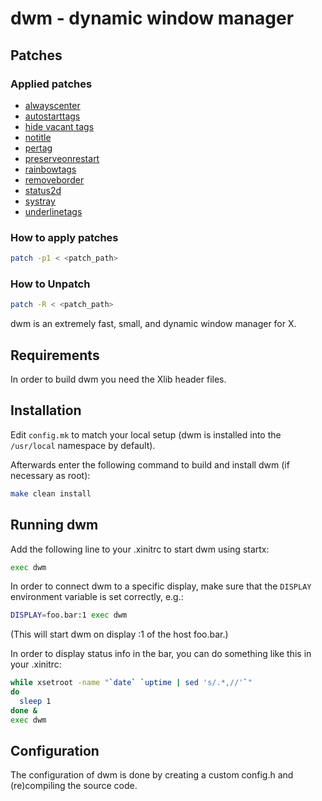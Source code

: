 # dwm - dynamic window manager

## Patches

### Applied patches

- [alwayscenter](https://dwm.suckless.org/patches/alwayscenter/)
- [autostarttags](https://dwm.suckless.org/patches/autostarttags/)
- [hide vacant tags](https://dwm.suckless.org/patches/hide_vacant_tags/)
- [notitle](https://dwm.suckless.org/patches/notitle/)
- [pertag](https://dwm.suckless.org/patches/pertag/)
- [preserveonrestart](https://dwm.suckless.org/patches/preserveonrestart/)
- [rainbowtags](https://dwm.suckless.org/patches/rainbowtags/)
- [removeborder](https://dwm.suckless.org/patches/removeborder/)
- [status2d](https://dwm.suckless.org/patches/status2d/)
- [systray](https://dwm.suckless.org/patches/systray/)
- [underlinetags](https://dwm.suckless.org/patches/underlinetags/)

### How to apply patches

```bash
patch -p1 < <patch_path>
```

### How to Unpatch

```bash
patch -R < <patch_path>
```

dwm is an extremely fast, small, and dynamic window manager for X.

## Requirements

In order to build dwm you need the Xlib header files.

## Installation

Edit `config.mk` to match your local setup (dwm is installed into
the `/usr/local` namespace by default).

Afterwards enter the following command to build and install dwm (if
necessary as root):

```bash
make clean install
```

## Running dwm

Add the following line to your .xinitrc to start dwm using startx:

```bash
exec dwm
```

In order to connect dwm to a specific display, make sure that
the `DISPLAY` environment variable is set correctly, e.g.:

```bash
DISPLAY=foo.bar:1 exec dwm
```

(This will start dwm on display :1 of the host foo.bar.)

In order to display status info in the bar, you can do something
like this in your .xinitrc:

```bash
while xsetroot -name "`date` `uptime | sed 's/.*,//'`"
do
  sleep 1
done &
exec dwm
```

## Configuration

The configuration of dwm is done by creating a custom config.h
and (re)compiling the source code.
